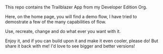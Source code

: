 This repo contains the Trailblazer App from my Developer Edition Org.

Here, on the home page, you will find a demo flow, I have tried to demostrate a few of the many capabilities of flow.

Use, recreate, change and do what ever you want with it.

Enjoy it, and if you can build upon it and make it even cooler, please do! But share it back with me! I'd love to see bigger and better versions!

